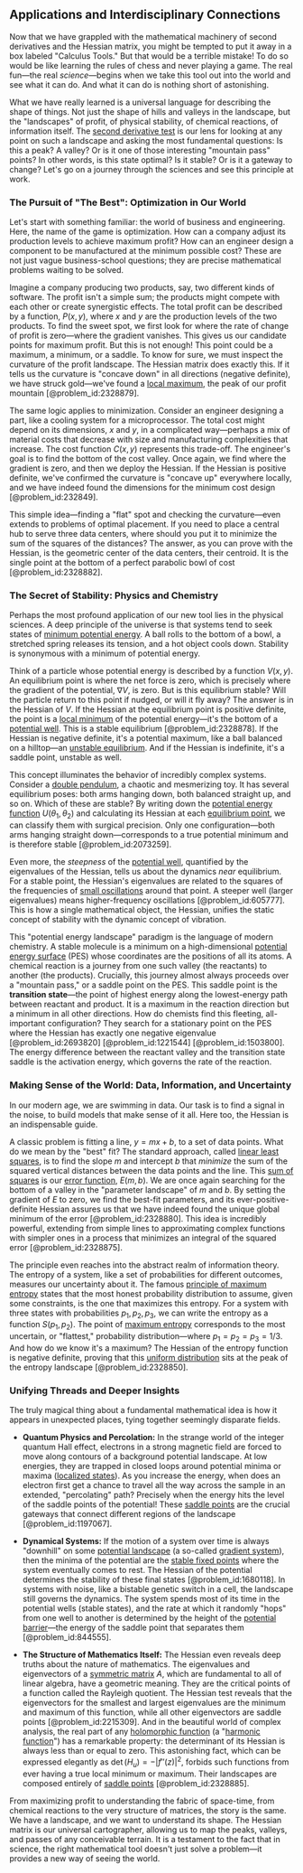 ## Applications and Interdisciplinary Connections

Now that we have grappled with the mathematical machinery of second derivatives and the Hessian matrix, you might be tempted to put it away in a box labeled "Calculus Tools." But that would be a terrible mistake! To do so would be like learning the rules of chess and never playing a game. The real fun—the real *science*—begins when we take this tool out into the world and see what it can do. And what it can do is nothing short of astonishing.

What we have really learned is a universal language for describing the shape of things. Not just the shape of hills and valleys in the landscape, but the "landscapes" of profit, of physical stability, of chemical reactions, of information itself. The [second derivative test](@article_id:137823) is our lens for looking at any point on such a landscape and asking the most fundamental questions: Is this a peak? A valley? Or is it one of those interesting "mountain pass" points? In other words, is this state optimal? Is it stable? Or is it a gateway to change? Let's go on a journey through the sciences and see this principle at work.

### The Pursuit of "The Best": Optimization in Our World

Let's start with something familiar: the world of business and engineering. Here, the name of the game is optimization. How can a company adjust its production levels to achieve maximum profit? How can an engineer design a component to be manufactured at the minimum possible cost? These are not just vague business-school questions; they are precise mathematical problems waiting to be solved.

Imagine a company producing two products, say, two different kinds of software. The profit isn't a simple sum; the products might compete with each other or create synergistic effects. The total profit can be described by a function, $P(x, y)$, where $x$ and $y$ are the production levels of the two products. To find the sweet spot, we first look for where the rate of change of profit is zero—where the gradient vanishes. This gives us our candidate points for maximum profit. But this is not enough! This point could be a maximum, a minimum, or a saddle. To know for sure, we must inspect the curvature of the profit landscape. The Hessian matrix does exactly this. If it tells us the curvature is "concave down" in all directions (negative definite), we have struck gold—we've found a [local maximum](@article_id:137319), the peak of our profit mountain [@problem_id:2328879].

The same logic applies to minimization. Consider an engineer designing a part, like a cooling system for a microprocessor. The total cost might depend on its dimensions, $x$ and $y$, in a complicated way—perhaps a mix of material costs that decrease with size and manufacturing complexities that increase. The cost function $C(x, y)$ represents this trade-off. The engineer's goal is to find the bottom of the cost valley. Once again, we find where the gradient is zero, and then we deploy the Hessian. If the Hessian is positive definite, we've confirmed the curvature is "concave up" everywhere locally, and we have indeed found the dimensions for the minimum cost design [@problem_id:232849].

This simple idea—finding a "flat" spot and checking the curvature—even extends to problems of optimal placement. If you need to place a central hub to serve three data centers, where should you put it to minimize the sum of the squares of the distances? The answer, as you can prove with the Hessian, is the geometric center of the data centers, their centroid. It is the single point at the bottom of a perfect parabolic bowl of cost [@problem_id:2328882].

### The Secret of Stability: Physics and Chemistry

Perhaps the most profound application of our new tool lies in the physical sciences. A deep principle of the universe is that systems tend to seek states of [minimum potential energy](@article_id:200294). A ball rolls to the bottom of a bowl, a stretched spring releases its tension, and a hot object cools down. Stability is synonymous with a minimum of potential energy.

Think of a particle whose potential energy is described by a function $V(x, y)$. An equilibrium point is where the net force is zero, which is precisely where the gradient of the potential, $\nabla V$, is zero. But is this equilibrium stable? Will the particle return to this point if nudged, or will it fly away? The answer is in the Hessian of $V$. If the Hessian at the equilibrium point is positive definite, the point is a [local minimum](@article_id:143043) of the potential energy—it's the bottom of a [potential well](@article_id:151646). This is a stable equilibrium [@problem_id:2328878]. If the Hessian is negative definite, it's a potential maximum, like a ball balanced on a hilltop—an [unstable equilibrium](@article_id:173812). And if the Hessian is indefinite, it's a saddle point, unstable as well.

This concept illuminates the behavior of incredibly complex systems. Consider a [double pendulum](@article_id:167410), a chaotic and mesmerizing toy. It has several equilibrium poses: both arms hanging down, both balanced straight up, and so on. Which of these are stable? By writing down the [potential energy function](@article_id:165737) $U(\theta_1, \theta_2)$ and calculating its Hessian at each [equilibrium point](@article_id:272211), we can classify them with surgical precision. Only one configuration—both arms hanging straight down—corresponds to a true potential minimum and is therefore stable [@problem_id:2073259].

Even more, the *steepness* of the [potential well](@article_id:151646), quantified by the eigenvalues of the Hessian, tells us about the dynamics *near* equilibrium. For a stable point, the Hessian's eigenvalues are related to the squares of the frequencies of [small oscillations](@article_id:167665) around that point. A steeper well (larger eigenvalues) means higher-frequency oscillations [@problem_id:605777]. This is how a single mathematical object, the Hessian, unifies the static concept of stability with the dynamic concept of vibration.

This "potential energy landscape" paradigm is the language of modern chemistry. A stable molecule is a minimum on a high-dimensional [potential energy surface](@article_id:146947) (PES) whose coordinates are the positions of all its atoms. A chemical reaction is a journey from one such valley (the reactants) to another (the products). Crucially, this journey almost always proceeds over a "mountain pass," or a saddle point on the PES. This saddle point is the **transition state**—the point of highest energy along the lowest-energy path between reactant and product. It is a maximum in the reaction direction but a minimum in all other directions. How do chemists find this fleeting, all-important configuration? They search for a stationary point on the PES where the Hessian has exactly one negative eigenvalue [@problem_id:2693820] [@problem_id:1221544] [@problem_id:1503800]. The energy difference between the reactant valley and the transition state saddle is the activation energy, which governs the rate of the reaction.

### Making Sense of the World: Data, Information, and Uncertainty

In our modern age, we are swimming in data. Our task is to find a signal in the noise, to build models that make sense of it all. Here too, the Hessian is an indispensable guide.

A classic problem is fitting a line, $y = mx + b$, to a set of data points. What do we mean by the "best" fit? The standard approach, called [linear least squares](@article_id:164933), is to find the slope $m$ and intercept $b$ that *minimize* the sum of the squared vertical distances between the data points and the line. This [sum of squares](@article_id:160555) is our [error function](@article_id:175775), $E(m, b)$. We are once again searching for the bottom of a valley in the "parameter landscape" of $m$ and $b$. By setting the gradient of $E$ to zero, we find the best-fit parameters, and its ever-positive-definite Hessian assures us that we have indeed found the unique global minimum of the error [@problem_id:2328880]. This idea is incredibly powerful, extending from simple lines to approximating complex functions with simpler ones in a process that minimizes an integral of the squared error [@problem_id:2328875].

The principle even reaches into the abstract realm of information theory. The entropy of a system, like a set of probabilities for different outcomes, measures our uncertainty about it. The famous [principle of maximum entropy](@article_id:142208) states that the most honest probability distribution to assume, given some constraints, is the one that maximizes this entropy. For a system with three states with probabilities $p_1, p_2, p_3$, we can write the entropy as a function $S(p_1, p_2)$. The point of [maximum entropy](@article_id:156154) corresponds to the most uncertain, or "flattest," probability distribution—where $p_1 = p_2 = p_3 = 1/3$. And how do we know it's a maximum? The Hessian of the entropy function is negative definite, proving that this [uniform distribution](@article_id:261240) sits at the peak of the entropy landscape [@problem_id:2328850].

### Unifying Threads and Deeper Insights

The truly magical thing about a fundamental mathematical idea is how it appears in unexpected places, tying together seemingly disparate fields.

*   **Quantum Physics and Percolation:** In the strange world of the integer quantum Hall effect, electrons in a strong magnetic field are forced to move along contours of a background potential landscape. At low energies, they are trapped in closed loops around potential minima or maxima ([localized states](@article_id:137386)). As you increase the energy, when does an electron first get a chance to travel all the way across the sample in an extended, "percolating" path? Precisely when the energy hits the level of the saddle points of the potential! These [saddle points](@article_id:261833) are the crucial gateways that connect different regions of the landscape [@problem_id:1197067].

*   **Dynamical Systems:** If the motion of a system over time is always "downhill" on some [potential landscape](@article_id:270502) (a so-called [gradient system](@article_id:260366)), then the minima of the potential are the [stable fixed points](@article_id:262226) where the system eventually comes to rest. The Hessian of the potential determines the stability of these final states [@problem_id:1680118]. In systems with noise, like a bistable genetic switch in a cell, the landscape still governs the dynamics. The system spends most of its time in the potential wells (stable states), and the rate at which it randomly "hops" from one well to another is determined by the height of the [potential barrier](@article_id:147101)—the energy of the saddle point that separates them [@problem_id:844555].

*   **The Structure of Mathematics Itself:** The Hessian even reveals deep truths about the nature of mathematics. The eigenvalues and eigenvectors of a [symmetric matrix](@article_id:142636) $A$, which are fundamental to all of linear algebra, have a geometric meaning. They are the critical points of a function called the Rayleigh quotient. The Hessian test reveals that the eigenvectors for the smallest and largest eigenvalues are the minimum and maximum of this function, while all other eigenvectors are saddle points [@problem_id:2215309]. And in the beautiful world of complex analysis, the real part of any [holomorphic function](@article_id:163881) (a "[harmonic function](@article_id:142903)") has a remarkable property: the determinant of its Hessian is always less than or equal to zero. This astonishing fact, which can be expressed elegantly as $\det(H_u) = -|f''(z)|^2$, forbids such functions from ever having a true local minimum or maximum. Their landscapes are composed entirely of [saddle points](@article_id:261833) [@problem_id:2328885].

From maximizing profit to understanding the fabric of space-time, from chemical reactions to the very structure of matrices, the story is the same. We have a landscape, and we want to understand its shape. The Hessian matrix is our universal cartographer, allowing us to map the peaks, valleys, and passes of any conceivable terrain. It is a testament to the fact that in science, the right mathematical tool doesn't just solve a problem—it provides a new way of seeing the world.